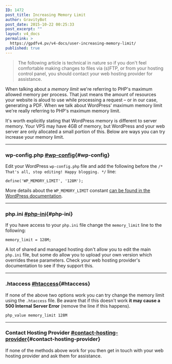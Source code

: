 ```yaml
---
ID: 1472
post_title: Increasing Memory Limit
author: GravityBot
post_date: 2015-10-22 00:25:33
post_excerpt: ""
layout: v4_docs
permalink: >
  https://gpdfv4.pv/v4-docs/user-increasing-memory-limit/
published: true
---
```

> The following article is technical in nature so if you don't feel comfortable making changes to files via (s)FTP, or from your hosting control panel, you should contact your web hosting provider for assistance.

When talking about a *memory limit* we're referring to PHP's maximum allowed memory per process. That just means the amount of resources your website is aloud to use while processing a request – or in our case, generating a PDF. When we talk about WordPress' maximum memory limit we're really referring to PHP's maximum memory limit. 

It's worth explicitly stating that WordPress memory is different to server memory. Your VPS may have 4GB of memory, but WordPress and your web server are only allocated a small portion of this. Below are ways you can try increase your memory limit.

---

### wp-config.php [#wp-config](#wp-config){#wp-config}

Edit your WordPress `wp-config.php` file and add the following before the `/* That's all, stop editing! Happy blogging. */` line:

```{.language-php}
define('WP_MEMORY_LIMIT', '128M');
```

More details about the `WP_MEMORY_LIMIT` constant [can be found in the WordPress documentation](http://codex.wordpress.org/Editing_wp-config.php#Increasing_memory_allocated_to_PHP).

---

### php.ini [#php-ini](#php-ini){#php-ini}

If you have access to your `php.ini` file change the `memory_limit` line to the following:

```
memory_limit = 128M;
```

A lot of shared and managed hosting don't allow you to edit the main `php.ini` file, but some do allow you to upload your own version which overrides these parameters. Check your web hosting provider's documentation to see if they support this.

---

### .htaccess [#htaccess](#htaccess){#htaccess}

If none of the above two options work you can try change the memory limit using the `.htaccess` file. Be aware that if this doesn't work **it may cause a 500 Internal Server Error** (remove the line if this happens).

```
php_value memory_limit 128M
```

---

### Contact Hosting Provider [#contact-hosting-provider](#contact-hosting-provider){#contact-hosting-provider}

If none of the methods above work for you then get in touch with your web hosting provider and ask them for assistance.
